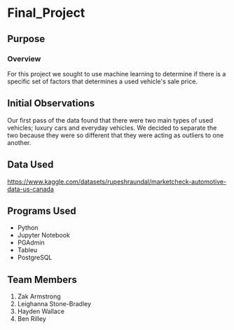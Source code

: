 # Final_Project

## Purpose

### Overview

For this project we sought to use machine learning to determine if there is a specific set of factors that determines a used vehicle's sale price.

## Initial Observations

Our first pass of the data found that there were two main types of used vehicles; luxury cars and everyday vehicles. We decided to separate the two because they were so different that they were acting as outliers to one another.




## Data Used

https://www.kaggle.com/datasets/rupeshraundal/marketcheck-automotive-data-us-canada

## Programs Used

- Python
- Jupyter Notebook
- PGAdmin
- Tableu
- PostgreSQL

## Team Members

1. Zak Armstrong
2. Leighanna Stone-Bradley
3. Hayden Wallace
4. Ben Rilley

